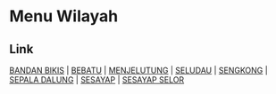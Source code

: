 # Menu Wilayah

## Link

[BANDAN BIKIS](https://github.com/gigit-pemilu/pemilu-2024-65-kalimantan-utara/tree/main/pileg-dpr/hitung-suara/sub/65-kalimantan-utara/sub/04-tana-tidung/sub/02-sesayap-hilir/sub/2004-bandan-bikis)
 | 
[BEBATU](https://github.com/gigit-pemilu/pemilu-2024-65-kalimantan-utara/tree/main/pileg-dpr/hitung-suara/sub/65-kalimantan-utara/sub/04-tana-tidung/sub/02-sesayap-hilir/sub/2003-bebatu)
 | 
[MENJELUTUNG](https://github.com/gigit-pemilu/pemilu-2024-65-kalimantan-utara/tree/main/pileg-dpr/hitung-suara/sub/65-kalimantan-utara/sub/04-tana-tidung/sub/02-sesayap-hilir/sub/2007-menjelutung)
 | 
[SELUDAU](https://github.com/gigit-pemilu/pemilu-2024-65-kalimantan-utara/tree/main/pileg-dpr/hitung-suara/sub/65-kalimantan-utara/sub/04-tana-tidung/sub/02-sesayap-hilir/sub/2006-seludau)
 | 
[SENGKONG](https://github.com/gigit-pemilu/pemilu-2024-65-kalimantan-utara/tree/main/pileg-dpr/hitung-suara/sub/65-kalimantan-utara/sub/04-tana-tidung/sub/02-sesayap-hilir/sub/2002-sengkong)
 | 
[SEPALA DALUNG](https://github.com/gigit-pemilu/pemilu-2024-65-kalimantan-utara/tree/main/pileg-dpr/hitung-suara/sub/65-kalimantan-utara/sub/04-tana-tidung/sub/02-sesayap-hilir/sub/2005-sepala-dalung)
 | 
[SESAYAP](https://github.com/gigit-pemilu/pemilu-2024-65-kalimantan-utara/tree/main/pileg-dpr/hitung-suara/sub/65-kalimantan-utara/sub/04-tana-tidung/sub/02-sesayap-hilir/sub/2001-sesayap)
 | 
[SESAYAP SELOR](https://github.com/gigit-pemilu/pemilu-2024-65-kalimantan-utara/tree/main/pileg-dpr/hitung-suara/sub/65-kalimantan-utara/sub/04-tana-tidung/sub/02-sesayap-hilir/sub/2008-sesayap-selor)

